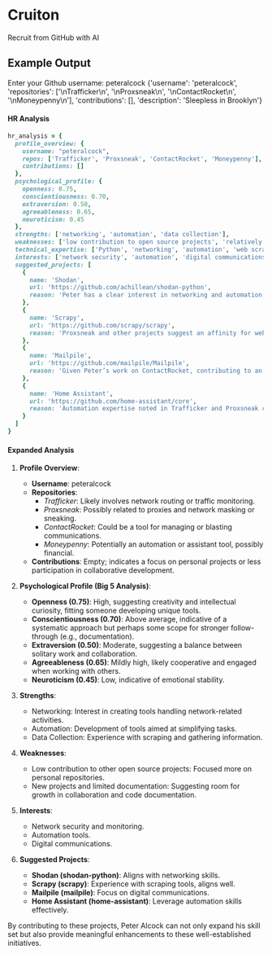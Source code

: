 # Cruiton
Recruit from GitHub with AI

## Example Output

Enter your Github username: peteralcock
{'username': 'peteralcock', 'repositories': ['\nTrafficker\n', '\nProxsneak\n', '\nContactRocket\n', '\nMoneypenny\n'], 'contributions': [], 'description': 'Sleepless in Brooklyn'}

#### HR Analysis

```ruby
hr_analysis = {
  profile_overview: {
    username: "peteralcock",
    repos: ['Trafficker', 'Proxsneak', 'ContactRocket', 'Moneypenny'],
    contributions: []
  },
  psychological_profile: {
    openness: 0.75,
    conscientiousness: 0.70,
    extraversion: 0.50,
    agreeableness: 0.65,
    neuroticism: 0.45
  },
  strengths: ['networking', 'automation', 'data collection'],
  weaknesses: ['low contribution to open source projects', 'relatively new projects with limited documentation'],
  technical_expertise: ['Python', 'networking', 'automation', 'web scraping'],
  interests: ['network security', 'automation', 'digital communications'],
  suggested_projects: [
    {
      name: 'Shodan',
      url: 'https://github.com/achillean/shodan-python',
      reason: 'Peter has a clear interest in networking and automation, which aligns perfectly with Shodan’s focus on interacting with the Shodan API and exploring network data.'
    },
    {
      name: 'Scrapy',
      url: 'https://github.com/scrapy/scrapy',
      reason: 'Proxsneak and other projects suggest an affinity for web scraping. Contributing to Scrapy would allow leveraging and enhancing these skills.'
    },
    {
      name: 'Mailpile',
      url: 'https://github.com/mailpile/Mailpile',
      reason: 'Given Peter’s work on ContactRocket, contributing to an open-source email client like Mailpile could align well with his interests in digital communications.'
    },
    {
      name: 'Home Assistant',
      url: 'https://github.com/home-assistant/core',
      reason: 'Automation expertise noted in Trafficker and Proxsneak could be valuable in extending the functionalities of Home Assistant, a popular automation platform.'
    }
  ]
}
```

#### Expanded Analysis

1. **Profile Overview**:
   - **Username**: peteralcock
   - **Repositories**: 
     - *Trafficker*: Likely involves network routing or traffic monitoring.
     - *Proxsneak*: Possibly related to proxies and network masking or sneaking.
     - *ContactRocket*: Could be a tool for managing or blasting communications.
     - *Moneypenny*: Potentially an automation or assistant tool, possibly financial.
   - **Contributions**: Empty; indicates a focus on personal projects or less participation in collaborative development.

2. **Psychological Profile (Big 5 Analysis)**:
   - **Openness (0.75)**: High, suggesting creativity and intellectual curiosity, fitting someone developing unique tools.
   - **Conscientiousness (0.70)**: Above average, indicative of a systematic approach but perhaps some scope for stronger follow-through (e.g., documentation).
   - **Extraversion (0.50)**: Moderate, suggesting a balance between solitary work and collaboration.
   - **Agreeableness (0.65)**: Mildly high, likely cooperative and engaged when working with others.
   - **Neuroticism (0.45)**: Low, indicative of emotional stability.

3. **Strengths**:
   - Networking: Interest in creating tools handling network-related activities.
   - Automation: Development of tools aimed at simplifying tasks.
   - Data Collection: Experience with scraping and gathering information.

4. **Weaknesses**:
   - Low contribution to other open source projects: Focused more on personal repositories.
   - New projects and limited documentation: Suggesting room for growth in collaboration and code documentation.

5. **Interests**:
   - Network security and monitoring.
   - Automation tools.
   - Digital communications.

6. **Suggested Projects**:
   - **Shodan (shodan-python)**: Aligns with networking skills.
   - **Scrapy (scrapy)**: Experience with scraping tools, aligns well.
   - **Mailpile (mailpile)**: Focus on digital communications.
   - **Home Assistant (home-assistant)**: Leverage automation skills effectively. 

By contributing to these projects, Peter Alcock can not only expand his skill set but also provide meaningful enhancements to these well-established initiatives.
